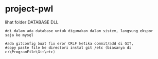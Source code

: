 # project-pwl

lihat folder DATABASE DLL

    #di dalam ada database untuk digunakan dalam sistem, langsung ekspor saja ke mysql

    #ada gitconfig buat fix eror CRLF ketika commit/add di GIT,
    #copy paste file ke directori instal git /etc (biasanya di c:\ProgramFile\Git\etc)
